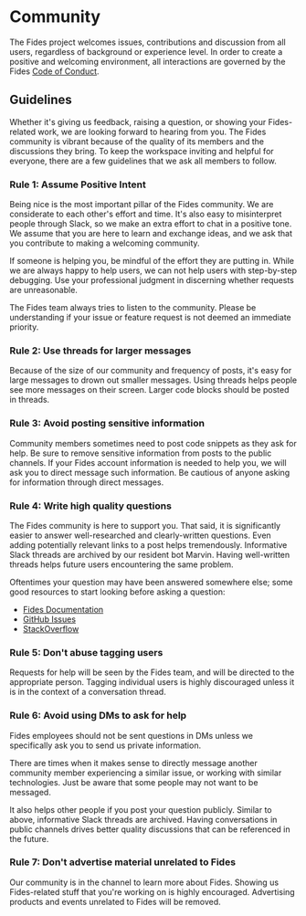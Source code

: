 # Community

The Fides project welcomes issues, contributions and discussion from all users, regardless of background or experience level. In order to create a positive and welcoming environment, all interactions are governed by the Fides [Code of Conduct](./code_of_conduct).

## Guidelines

Whether it's giving us feedback, raising a question, or showing your Fides-related work, we are looking forward to hearing from you. The Fides community is vibrant because of the quality of its members and the discussions they bring. To keep the workspace inviting and helpful for everyone, there are a few guidelines that we ask all members to follow.

### Rule 1: Assume Positive Intent

Being nice is the most important pillar of the Fides community. We are considerate to each other's effort and time. It's also easy to misinterpret people through Slack, so we make an extra effort to chat in a positive tone. We assume that you are here to learn and exchange ideas, and we ask that you contribute to making a welcoming community.

If someone is helping you, be mindful of the effort they are putting in. While we are always happy to help users, we can not help users with step-by-step debugging. Use your professional judgment in discerning whether requests are unreasonable.

The Fides team always tries to listen to the community. Please be understanding if your issue or feature request is not deemed an immediate priority.

### Rule 2: Use threads for larger messages

Because of the size of our community and frequency of posts, it's easy for large messages to drown out smaller messages. Using threads helps people see more messages on their screen. Larger code blocks should be posted in threads.

### Rule 3: Avoid posting sensitive information

Community members sometimes need to post code snippets as they ask for help. Be sure to remove sensitive information from posts to the public channels. If your Fides account information is needed to help you, we will ask you to direct message such information. Be cautious of anyone asking for information through direct messages.

### Rule 4: Write high quality questions

The Fides community is here to support you. That said, it is significantly easier to answer well-researched and clearly-written questions. Even adding potentially relevant links to a post helps tremendously.
Informative Slack threads are archived by our resident bot Marvin. Having well-written threads helps future users encountering the same problem.

Oftentimes your question may have been answered somewhere else; some good resources to start looking before asking a question:

* [Fides Documentation](https://ethyca.github.io/fides)
* [GitHub Issues](https://github.com/ethyca/fides/issues)
* [StackOverflow](https://stackoverflow.com/questions/tagged/fides)

### Rule 5: Don't abuse tagging users

Requests for help will be seen by the Fides team, and will be directed to the appropriate person. Tagging individual users is highly discouraged unless it is in the context of a conversation thread.

### Rule 6: Avoid using DMs to ask for help

Fides employees should not be sent questions in DMs unless we specifically ask you to send us private information.

There are times when it makes sense to directly message another community member experiencing a similar issue, or working with similar technologies. Just be aware that some people may not want to be messaged.

It also helps other people if you post your question publicly. Similar to above, informative Slack threads are archived. Having conversations in public channels drives better quality discussions that can be referenced in the future.

### Rule 7: Don't advertise material unrelated to Fides

Our community is in the channel to learn more about Fides. Showing us Fides-related stuff that you're working on is highly encouraged. Advertising products and events unrelated to Fides will be removed.
